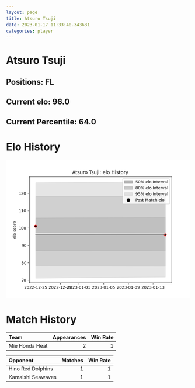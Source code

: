 ```yaml
---  
layout: page  
title: Atsuro Tsuji  
date: 2023-01-17 11:33:40.343631  
categories: player  
---
```

# Atsuro Tsuji

## Positions: FL

## Current elo: 96.0

## Current Percentile: 64.0

# Elo History


![elo history](history_AtsuroTsuji.png)
# Match History


| Team           |   Appearances |   Win Rate |
|:---------------|--------------:|-----------:|
| Mie Honda Heat |             2 |          1 |

| Opponent          |   Matches |   Win Rate |
|:------------------|----------:|-----------:|
| Hino Red Dolphins |         1 |          1 |
| Kamaishi Seawaves |         1 |          1 |